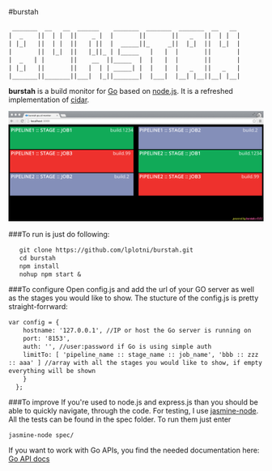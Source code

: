 #burstah
```
 _______  __   __  ______    _______  _______  _______  __   __
|  _    ||  | |  ||    _ |  |       ||       ||   _   ||  | |  |
| |_|   ||  | |  ||   | ||  |  _____||_     _||  |_|  ||  |_|  |
|       ||  |_|  ||   |_||_ | |_____   |   |  |       ||       |
|  _   | |       ||    __  ||_____  |  |   |  |       ||       |
| |_|   ||       ||   |  | | _____| |  |   |  |   _   ||   _   |
|_______||_______||___|  |_||_______|  |___|  |__| |__||__| |__|
```

**burstah** is a build monitor for [Go](http://go.cd) based on [node.js](http://nodejs.org).
It is a refreshed implementation of [cidar](https://github.com/patforna/cidar).

![Burstah screenshot](/burstah_in_action.png?raw=true "Burstah in action")

###To run is just do following:

```
   git clone https://github.com/lplotni/burstah.git
   cd burstah
   npm install
   nohup npm start &
```
###To configure
Open config.js and add the url of your GO server as well as the stages you would
like to show. The stucture of the config.js is pretty straight-forrward:

```
var config = {
    hostname: '127.0.0.1', //IP or host the Go server is running on
    port: '8153',
    auth: '', //user:password if Go is using simple auth
    limitTo: [ 'pipeline_name :: stage_name :: job_name', 'bbb :: zzz :: aaa' ] //array with all the stages you would like to show, if empty everything will be shown
    }
  };
```
###To improve
If you're used to node.js and express.js than you should be able to quickly navigate, through the code. For testing, I use [jasmine-node](https://github.com/mhevery/jasmine-node). All the tests can be found in the spec folder. To run them just enter
```
jasmine-node spec/
```

If you want to work with Go APIs, you find the needed documentation here: [Go API docs](http://www.thoughtworks.com/products/docs/go/current/help/go_api.html)

